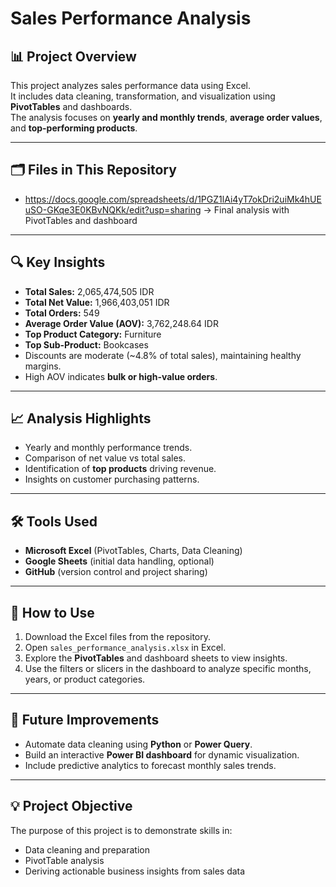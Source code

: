 
# Sales Performance Analysis

## 📊 Project Overview
This project analyzes sales performance data using Excel.  
It includes data cleaning, transformation, and visualization using **PivotTables** and dashboards.  
The analysis focuses on **yearly and monthly trends**, **average order values**, and **top-performing products**.

---

## 🗂 Files in This Repository
- https://docs.google.com/spreadsheets/d/1PGZ1lAi4yT7okDri2uiMk4hUEuSO-GKqe3E0KBvNQKk/edit?usp=sharing → Final analysis with PivotTables and dashboard  

---

## 🔍 Key Insights
- **Total Sales:** 2,065,474,505 IDR  
- **Total Net Value:** 1,966,403,051 IDR  
- **Total Orders:** 549  
- **Average Order Value (AOV):** 3,762,248.64 IDR  
- **Top Product Category:** Furniture  
- **Top Sub-Product:** Bookcases  
- Discounts are moderate (~4.8% of total sales), maintaining healthy margins.  
- High AOV indicates **bulk or high-value orders**.

---

## 📈 Analysis Highlights
- Yearly and monthly performance trends.  
- Comparison of net value vs total sales.  
- Identification of **top products** driving revenue.  
- Insights on customer purchasing patterns.  

---

## 🛠 Tools Used
- **Microsoft Excel** (PivotTables, Charts, Data Cleaning)  
- **Google Sheets** (initial data handling, optional)  
- **GitHub** (version control and project sharing)  

---

## 📌 How to Use
1. Download the Excel files from the repository.  
2. Open `sales_performance_analysis.xlsx` in Excel.  
3. Explore the **PivotTables** and dashboard sheets to view insights.  
4. Use the filters or slicers in the dashboard to analyze specific months, years, or product categories.

---

## 🚀 Future Improvements
- Automate data cleaning using **Python** or **Power Query**.  
- Build an interactive **Power BI dashboard** for dynamic visualization.  
- Include predictive analytics to forecast monthly sales trends.

---

## 💡 Project Objective
The purpose of this project is to demonstrate skills in:
- Data cleaning and preparation  
- PivotTable analysis  
- Deriving actionable business insights from sales data

